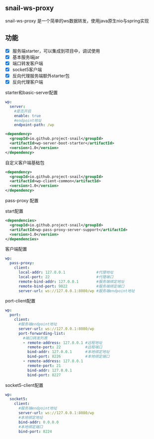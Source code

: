 ## snail-ws-proxy 

snail-ws-proxy 是一个简单的ws数据转发，使用java原生nio与spring实现

## 功能
- [x] 服务端starter，可以集成到项目中，调试使用
- [x] 基本服务端jar
- [x] 端口转发客户端
- [x] socket5客户端
- [x] 反向代理服务端额外starter包
- [x] 反向代理客户端

starter和basic-server配置

```yaml
wp:
  server:
    #是否开启
    enable: true
    #endpoint地址
    endpoint-path: /wp
```

```xml
<dependency>
  <groupId>io.github.project-snail</groupId>
  <artifactId>wp-server-boot-starter</artifactId>
  <version>1.0</version>
</dependency>
```

自定义客户端基础包

```xml
<dependency>
  <groupId>io.github.project-snail</groupId>
  <artifactId>wp-client-common</artifactId>
  <version>1.0</version>
</dependency>
```

pass-proxy 配置

start配置

```xml
<dependencies>
  <groupId>io.github.project-snail</groupId>
  <artifactId>wp-pass-proxy-server-support</artifactId>
  <version>1.0</version>
</dependencies>
```

客户端配置

```yaml
wp:
  pass-proxy:
    client:
      local-addr: 127.0.0.1              #代理地址
      local-port: 22                     #代理端口
      remote-bind-addr: 127.0.0.1        #服务端绑定地址
      remote-bind-port: 9022             #服务端绑定端口
      server-url: ws://127.0.0.1:8080/wp #服务端endpoint地址  
```

port-client配置

```yaml
wp:
  port:
    client:
      #服务端endpoint地址    
      server-url: ws://127.0.0.1:8080/wp
      port-forwarding-list:
        #端口转发列表      
        - remote-address: 127.0.0.1 #远程地址
          remote-port: 22           #远程端口
          bind-addr: 127.0.0.1      #本地绑定地址
          bind-port: 8226           #本地绑定端口
        - remote-address: 127.0.0.1
          remote-port: 21
          bind-addr: 127.0.0.1
          bind-port: 8227
```

socket5-client配置

```yaml
wp:
  socket5:
    client:
      #服务端endpoint地址    
      server-url: ws://127.0.0.1:8080/wp
      #本地绑定地址
      bind-addr: 0.0.0.0
      #本地绑定端口
      bind-port: 8224

```


